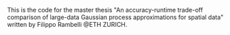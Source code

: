 This is the code for the master thesis "An accuracy-runtime trade-off comparison of large-data Gaussian process approximations for spatial data" written by Filippo Rambelli @ETH ZURICH.

